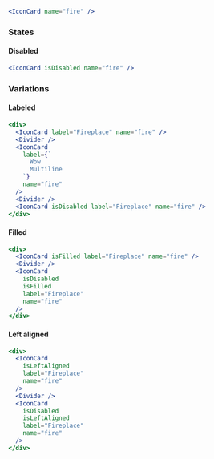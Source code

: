 ```jsx
<IconCard name="fire" />
```

### States

#### Disabled

```jsx
<IconCard isDisabled name="fire" />
```

### Variations

#### Labeled

```jsx
<div>
  <IconCard label="Fireplace" name="fire" />
  <Divider />
  <IconCard
    label={`
      Wow
      Multiline
    `}
    name="fire"
  />
  <Divider />
  <IconCard isDisabled label="Fireplace" name="fire" />
</div>
```

#### Filled

```jsx
<div>
  <IconCard isFilled label="Fireplace" name="fire" />
  <Divider />
  <IconCard
    isDisabled
    isFilled
    label="Fireplace"
    name="fire"
  />
</div>
```

#### Left aligned

```jsx
<div>
  <IconCard
    isLeftAligned
    label="Fireplace"
    name="fire"
  />
  <Divider />
  <IconCard
    isDisabled
    isLeftAligned
    label="Fireplace"
    name="fire"
  />
</div>
```
